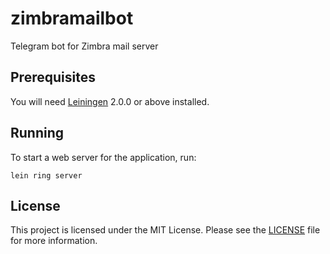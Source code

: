 zimbramailbot
=============
Telegram bot for Zimbra mail server

## Prerequisites
You will need [Leiningen][] 2.0.0 or above installed.

[leiningen]: https://github.com/technomancy/leiningen

## Running
To start a web server for the application, run:
```
lein ring server
```
## License
This project is licensed under the MIT License. 
Please see the [LICENSE](LICENSE) file for more information.
